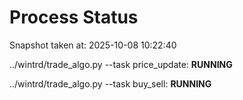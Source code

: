 # Process Status

Snapshot taken at: 2025-10-08 10:22:40

../wintrd/trade_algo.py --task price_update: **RUNNING**

../wintrd/trade_algo.py --task buy_sell: **RUNNING**


